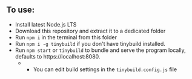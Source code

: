 ## To use:

- Install latest Node.js LTS
- Download this repository and extract it to a dedicated folder
- Run `npm i` in the terminal from this folder
- Run `npm i -g tinybuild` if you don't have tinybuild installed.
- Run `npm start` or `tinybuild` to bundle and serve the program locally, defaults to https://localhost:8080. 
    - - You can edit build settings in the `tinybuild.config.js` file